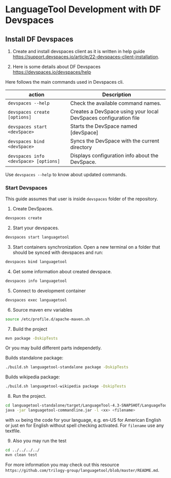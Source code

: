 # LanguageTool Development with DF Devspaces 

## Install DF Devspaces

1. Create and install devspaces client as it is written in help guide https://support.devspaces.io/article/22-devspaces-client-installation.

2. Here is some details about DF Devspaces https://devspaces.io/devspaces/help

Here follows the main commands used in Devspaces cli. 

|action   |Description                                                                                   |
|---------|----------------------------------------------------------------------------------------------|
|`devspaces --help`                    |Check the available command names.                               |
|`devspaces create [options]`          |Creates a DevSpace using your local DevSpaces configuration file |
|`devspaces start <devSpace>`          |Starts the DevSpace named \[devSpace\]                           |
|`devspaces bind <devSpace>`           |Syncs the DevSpace with the current directory                    |
|`devspaces info <devSpace> [options]` |Displays configuration info about the DevSpace.                  |

Use `devspaces --help` to know about updated commands.


### Start Devspaces 

This guide assumes that user is inside `devspaces` folder of the repository.

1.  Create DevSpaces.

```bash
devspaces create
```

2. Start your devspaces.
```bash
devspaces start languagetool
```

3. Start containers synchronization. Open a new terminal on a folder that should be synced with devspaces and run:

```bash
devspaces bind languagetool
```

4. Get some information about created devspace. 

```bash
devspaces info languagetool
```

5. Connect to development container

```bash
devspaces exec languagetool
```

6. Source maven env variables

```bash
source /etc/profile.d/apache-maven.sh
```

7. Build the project 

```bash
mvn package -DskipTests
```

Or you may build different parts independetly.

Builds standalone package:

```bash
./build.sh languagetool-standalone package -DskipTests
```

Builds wikipedia package:

```bash
./build.sh languagetool-wikipedia package -DskipTests
```

8. Run the project.

```bash
cd languagetool-standalone/target/LanguageTool-4.3-SNAPSHOT/LanguageTool-4.3-SNAPSHOT
java -jar languagetool-commandline.jar -l <xx> <filename>
```

with `xx` being the code for your language, e.g. en-US for American English or just en for English without spell checking activated. For `filename` use any textfile.


9. Also you may run the test

```bash
cd ../../../../
mvn clean test
```

For more information you may check out this resource `https://github.com/trilogy-group/languagetool/blob/master/README.md`.
